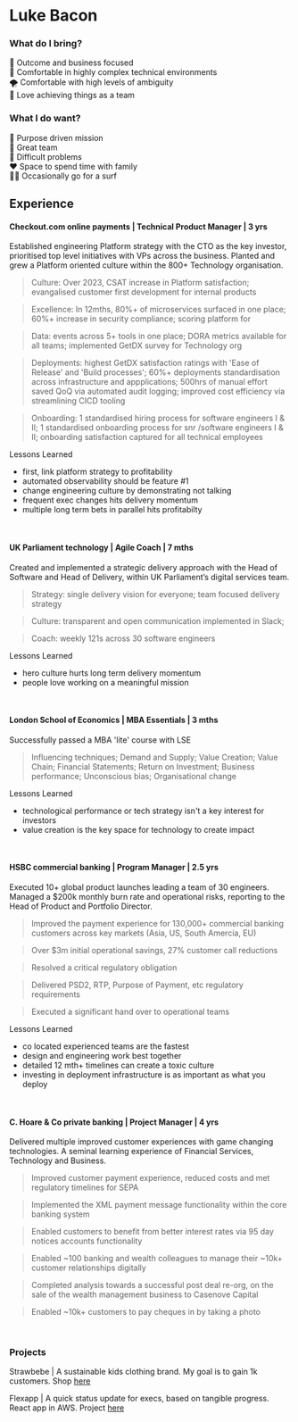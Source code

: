 # Luke Bacon

### What do I bring?

💸 Outcome and business focused <br>
🤯 Comfortable in highly complex technical environments <br>
🌪️ Comfortable with high levels of ambiguity <br>
🤝 Love achieving things as a team <br>

### What I do want?

🙌 Purpose driven mission <br>
🤝 Great team <br>
🧐 Difficult problems <br>
❤️ Space to spend time with family <br>
🏄‍♂️ Occasionally go for a surf <br>

## Experience

#### Checkout.com online payments | Technical Product Manager | 3 yrs

Established engineering Platform strategy with the CTO as the key investor, prioritised top level initiatives with VPs across the business. Planted and grew a Platform oriented culture within the 800+ Technology organisation.

> Culture: Over 2023, CSAT increase in Platform satisfaction; evangalised customer first development for internal products <br>

> Excellence:  In 12mths, 80%+ of microservices surfaced in one place; 60%+ increase in security compliance; scoring platform for   <br>

> Data: events across 5+ tools in one place; DORA metrics available for all teams; implemented GetDX survey for Technology org <br>

> Deployments: highest GetDX satisfaction ratings with 'Ease of Release' and 'Build processes';  60%+ deployments standardisation across infrastructure and appplications; 500hrs of manual effort saved QoQ via automated audit logging; improved cost efficiency via streamlining CICD tooling <br>

> Onboarding: 1 standardised hiring process for software engineers I & II; 1 standardised onboarding process for snr /software engineers I & II; onboarding satisfaction captured for all technical employees <br>

Lessons Learned 
- first, link platform strategy to profitability
- automated observability should be feature #1
- change engineering culture by demonstrating not talking
- frequent exec changes hits delivery momentum
- multiple long term bets in parallel hits profitabilty
<br>

#### UK Parliament technology | Agile Coach | 7 mths

Created and implemented a strategic delivery approach with the Head of Software and Head of Delivery, within UK Parliament’s digital services team.

> Strategy: single delivery vision for everyone; team focused delivery strategy <br>

> Culture: transparent and open communication implemented in Slack;  <br>

> Coach: weekly 121s across 30 software engineers <br>

Lessons Learned
- hero culture hurts long term delivery momentum
- people love working on a meaningful mission
<br>

#### London School of Economics | MBA Essentials | 3 mths

Successfully passed a MBA 'lite' course with LSE

> Influencing techniques; Demand and Supply; Value Creation; Value Chain; Financial Statements; Return on Investment; Business performance; Unconscious bias; Organisational change <br>

Lessons Learned
- technological performance or tech strategy isn't a key interest for investors
- value creation is the key space for technology to create impact
<br>

#### HSBC commercial banking | Program Manager | 2.5 yrs

Executed 10+ global product launches leading a team of 30 engineers. Managed a $200k monthly burn rate and operational risks, reporting to the Head of Product and Portfolio Director.

> Improved the payment experience for 130,000+ commercial banking customers across key markets (Asia, US, South Amercia, EU) <br>

> Over $3m initial operational savings, 27% customer call reductions <br>

> Resolved a critical regulatory obligation <br>

> Delivered PSD2, RTP, Purpose of Payment, etc regulatory requirements <br>

> Executed a significant hand over to operational teams <br>

Lessons Learned
- co located experienced teams are the fastest
- design and engineering work best together
- detailed 12 mth+ timelines can create a toxic culture
- investing in deployment infrastructure is as important as what you deploy
<br>

#### C. Hoare & Co private banking | Project Manager | 4 yrs

Delivered multiple improved customer experiences with game changing technologies. A seminal learning experience of Financial Services, Technology and Business.

> Improved customer payment experience, reduced costs and met regulatory timelines for SEPA <br>

> Implemented the XML payment message functionality within the core banking system <br>

> Enabled customers to benefit from better interest rates via 95 day notices accounts functionality <br>

> Enabled ~100 banking and wealth colleagues to manage their ~10k+ customer relationships digitally <br>

> Completed analysis towards a successful post deal re-org, on the sale of the wealth management  business to Casenove Capital <br>

> Enabled ~10k+ customers to pay cheques in by taking a photo <br>
<br>

### Projects

Strawbebe | A sustainable kids clothing brand. My goal is to gain 1k customers. Shop [here](strawbebe.com)

Flexapp | A quick status update for execs, based on tangible progress. React app in AWS. Project [here](https://github.com/The-Flex-App)

